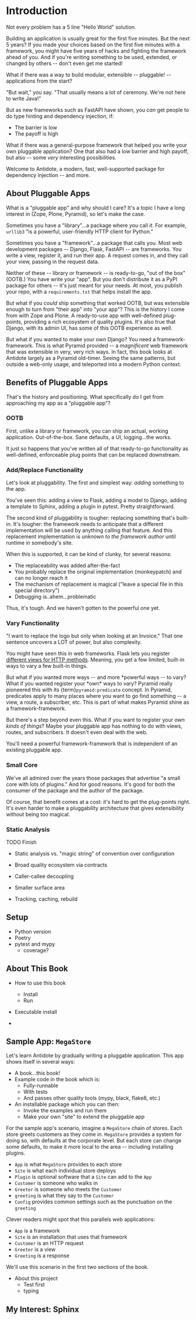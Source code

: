 # Introduction

Not every problem has a 5 line "Hello World" solution.

Building an application is usually great for the first five minutes.
But the next 5 years?
If you made your choices based on the first five minutes with a framework, you might have five years of hacks and fighting the framework ahead of you.
And if you're writing something to be used, extended, or changed by others -- don't even get me started!

What if there was a way to build modular, extensible -- pluggable! -- applications from the start?

"But wait," you say.
"That usually means a lot of ceremony.
We're not here to write Java!"

But as new frameworks such as FastAPI have shown, you _can_ get people to do type hinting and dependency injection, if:

- The barrier is low
- The payoff is high

What if there was a general-purpose framework that helped you write your own pluggable application?
One that also had a low barrier and high payoff, but also -- some _very_ interesting possibilities.

Welcome to Antidote, a modern, fast, well-supported package for dependency injection -- and more.

## About Pluggable Apps

What is a "pluggable app" and why should I care?
It's a topic I have a long interest in (Zope, Plone, Pyramid), so let's make the case.

Sometimes you have a "library"...a package where _you_ call _it_.
For example, `urllib3` "is a powerful, user-friendly HTTP client for Python."

Sometimes you have a "framework"...a package that calls you.
Most web development packages -- Django, Flask, FastAPI -- are frameworks.
You write a view, register it, and run their app.
A request comes in, and they call your view, passing in the request data.

Neither of these -- library or framework -- is ready-to-go, "out of the box" (OOTB.)
You have write your "app".
But you don't distribute it as a PyPI package for others -- it's just meant for your needs.
At most, you publish your repo, with a `requirements.txt` that helps install the app.

But what if you _could_ ship something that worked OOTB, but was extensible enough to turn from "their app" into "your app"?
This is the history I come from with Zope and Plone.
A ready-to-use app with well-defined plug-points, providing a rich ecosystem of quality plugins.
It's also true that Django, with its admin UI, has some of this OOTB experience as well.

But what if you wanted to make your own Django?
You need a framework-framework.
This is what Pyramid provided -- a _magnificent_ web framework that was extensible in very, very rich ways.
In fact, this book looks at Antidote largely as a Pyramid old-timer.
Seeing the same patterns, but outside a web-only usage, and teleported into a modern Python context.

## Benefits of Pluggable Apps

That's the history and positioning.
What specifically do I get from approaching my app as a "pluggable app"?

### OOTB

First, unlike a library or framework, you can ship an actual, working application.
Out-of-the-box.
Sane defaults, a UI, logging...the works.

It just so happens that you've written all of that ready-to-go functionality as well-defined, enforceable plug points that can be replaced downstream.

### Add/Replace Functionality

Let's look at pluggability.
The first and simplest way: _adding_ something to the app.

You've seen this: adding a view to Flask, adding a model to Django, adding a template to Sphinx, adding a plugin in pytest.
Pretty straightforward.

The second kind of pluggability is tougher: replacing something that's built-in.
It's tougher: the framework needs to anticipate that a different implementation will be used by anything calling that feature.
And this replacement implementation is _unknown to the framework author_ until runtime in somebody's site.

When this is supported, it can be kind of clunky, for several reasons:

- The replaceability was added after-the-fact
- You probably replace the original implementation (monkeypatch) and can no longer reach it
- The mechanism of replacement is magical ("leave a special file in this special directory")
- Debugging is..ahem...problematic

Thus, it's tough.
And we haven't gotten to the powerful one yet.

### Vary Functionality

"I want to replace the logo but only when looking at an Invoice."
That one sentence uncovers a LOT of power, but also complexity.

You might have seen this in web frameworks.
Flask lets you register [different views for HTTP methods](https://flask.palletsprojects.com/en/2.1.x/quickstart/#http-methods).
Meaning, you get a few limited, built-in ways to vary a few built-in things.

But what if you wanted more ways -- and more *powerful ways -- to vary?
What if you wanted register your *own\* ways to vary?
Pyramid really pioneered this with its {term}`pyramid:predicate` concept.
In Pyramid, predicates apply to many places where you want to go find something -- a view, a route, a subscriber, etc.
This is part of what makes Pyramid shine as a framework-framework.

But there's a step beyond even this.
What if you want to register your _own kinds of things_?
Maybe your pluggable app has nothing to do with views, routes, and subscribers.
It doesn't even deal with the web.

You'll need a powerful framework-framework that is independent of an existing pluggable app.

### Small Core

We've all admired over the years those packages that advertise "a small core with lots of plugins."
And for good reasons.
It's good for both the consumer of the package and the author of the package.

Of course, that benefit comes at a cost: it's hard to get the plug-points right.
It's even harder to make a pluggability architecture that gives extensibility without being too magical.

### Static Analysis

TODO Finish

- Static analysis vs. "magic string" of convention over configuration

- Broad quality ecosystem via contracts
- Caller-callee decoupling
- Smaller surface area
- Tracking, caching, rebuild

## Setup

- Python version
- Poetry
- pytest and mypy
  - coverage?

## About This Book

- How to use this book

  - Install
  - Run

- Executable install
-

## Sample App: `MegaStore`

Let's learn Antidote by gradually writing a pluggable application.
This app shows itself in several ways:

- A book...this book!
- Example code in the book which is:
  - Fully-runnable
  - With tests
  - And passes other quality tools (mypy, black, flake8, etc.)
- An installable package which you can then:
  - Invoke the examples and run them
  - Make your own "site" to extend the pluggable app

For the sample app's scenario, imagine a `MegaStore` chain of stores.
Each store greets customers as they come in.
`MegaStore` provides a system for doing so, with defaults at the corporate level.
But each store can change some defaults, to make it more local to the area -- including installing plugins.

- `App` is what `MegaStore` provides to each store
- `Site` is what each individual store deploys
- `Plugin` is optional software that a `Site` can add to the `App`
- `Customer` is someone who walks in
- `Greeter` is someone who meets the `Customer`
- `greeting` is what they say to the `Customer`
- `Config` provides common settings such as the punctuation on the `greeting`

Clever readers might spot that this parallels web applications:

- `App` is a framework
- `Site` is an installation that uses that framework
- `Customer` is an HTTP request
- `Greeter` is a view
- `Greeting` is a response

We'll use this scenario in the first two sections of the book.

- About this project
  - Test first
  - typing

## My Interest: Sphinx
